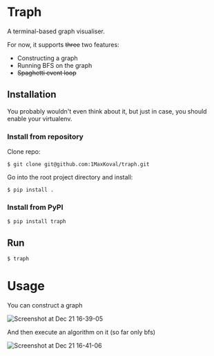 # Traph

A terminal-based graph visualiser.

For now, it supports ~~three~~ two features:
* Constructing a graph
* Running BFS on the graph
* ~~Spaghetti event loop~~

## Installation

You probably wouldn't even think about it, but just in case, you should enable your virtualenv.

### Install from repository

Clone repo:

```
$ git clone git@github.com:1MaxKoval/traph.git
```

Go into the root project directory and install:

```
$ pip install .
```

### Install from PyPI

```
$ pip install traph
```

## Run

```
$ traph
```

# Usage

You can construct a graph

![Screenshot at Dec 21 16-39-05](https://user-images.githubusercontent.com/31274864/208943936-d05ce3dc-b704-45d4-8207-b6021b4837e4.png)

And then execute an algorithm on it (so far only bfs)

![Screenshot at Dec 21 16-41-06](https://user-images.githubusercontent.com/31274864/208944378-ec13364c-186a-4f68-ae27-a7efe66a0059.png)
